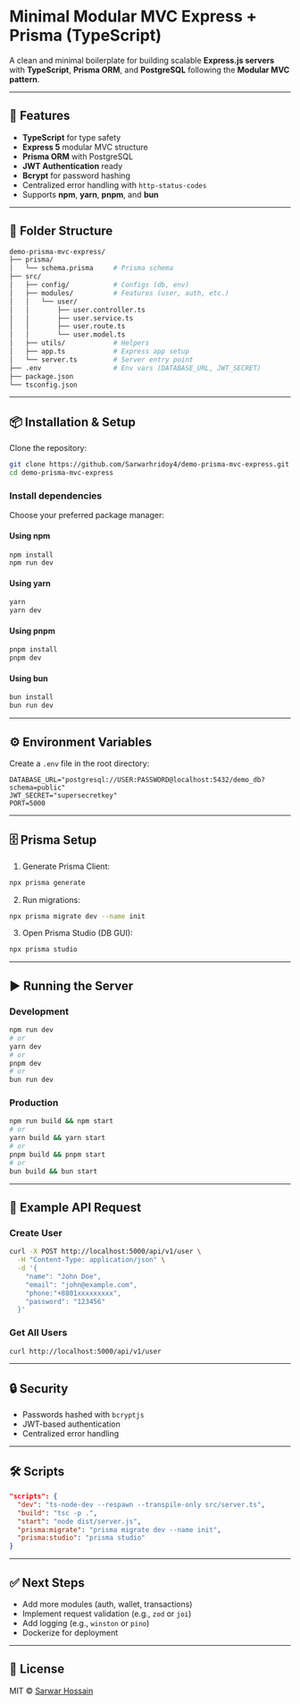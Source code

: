 # Minimal Modular MVC Express + Prisma (TypeScript)

A clean and minimal boilerplate for building scalable **Express.js servers** with **TypeScript**, **Prisma ORM**, and **PostgreSQL** following the **Modular MVC pattern**.

---

## 🚀 Features

- **TypeScript** for type safety
- **Express 5** modular MVC structure
- **Prisma ORM** with PostgreSQL
- **JWT Authentication** ready
- **Bcrypt** for password hashing
- Centralized error handling with `http-status-codes`
- Supports **npm**, **yarn**, **pnpm**, and **bun**

---

## 📂 Folder Structure

```bash
demo-prisma-mvc-express/
├── prisma/
│   └── schema.prisma     # Prisma schema
├── src/
│   ├── config/           # Configs (db, env)
│   ├── modules/          # Features (user, auth, etc.)
│   │   └── user/
│   │       ├── user.controller.ts
│   │       ├── user.service.ts
│   │       ├── user.route.ts
│   │       └── user.model.ts
│   ├── utils/            # Helpers
│   ├── app.ts            # Express app setup
│   └── server.ts         # Server entry point
├── .env                  # Env vars (DATABASE_URL, JWT_SECRET)
├── package.json
└── tsconfig.json
```

---

## 📦 Installation & Setup

Clone the repository:

```bash
git clone https://github.com/Sarwarhridoy4/demo-prisma-mvc-express.git
cd demo-prisma-mvc-express
```

### Install dependencies

Choose your preferred package manager:

#### Using npm

```bash
npm install
npm run dev
```

#### Using yarn

```bash
yarn
yarn dev
```

#### Using pnpm

```bash
pnpm install
pnpm dev
```

#### Using bun

```bash
bun install
bun run dev
```

---

## ⚙️ Environment Variables

Create a `.env` file in the root directory:

```env
DATABASE_URL="postgresql://USER:PASSWORD@localhost:5432/demo_db?schema=public"
JWT_SECRET="supersecretkey"
PORT=5000
```

---

## 🗄️ Prisma Setup

1. Generate Prisma Client:

```bash
npx prisma generate
```

2. Run migrations:

```bash
npx prisma migrate dev --name init
```

3. Open Prisma Studio (DB GUI):

```bash
npx prisma studio
```

---

## ▶️ Running the Server

### Development

```bash
npm run dev
# or
yarn dev
# or
pnpm dev
# or
bun run dev
```

### Production

```bash
npm run build && npm start
# or
yarn build && yarn start
# or
pnpm build && pnpm start
# or
bun build && bun start
```

---

## 📌 Example API Request

### Create User

```bash
curl -X POST http://localhost:5000/api/v1/user \
  -H "Content-Type: application/json" \
  -d '{
    "name": "John Doe",
    "email": "john@example.com",
    "phone:"+8801xxxxxxxxx",
    "password": "123456"
  }'
```

### Get All Users

```bash
curl http://localhost:5000/api/v1/user
```

---

## 🔒 Security

- Passwords hashed with `bcryptjs`
- JWT-based authentication
- Centralized error handling

---

## 🛠️ Scripts

```json
"scripts": {
  "dev": "ts-node-dev --respawn --transpile-only src/server.ts",
  "build": "tsc -p .",
  "start": "node dist/server.js",
  "prisma:migrate": "prisma migrate dev --name init",
  "prisma:studio": "prisma studio"
}
```

---

## ✅ Next Steps

- Add more modules (auth, wallet, transactions)
- Implement request validation (e.g., `zod` or `joi`)
- Add logging (e.g., `winston` or `pino`)
- Dockerize for deployment

---

## 📜 License

MIT © [Sarwar Hossain](https://github.com/Sarwarhridoy4)

